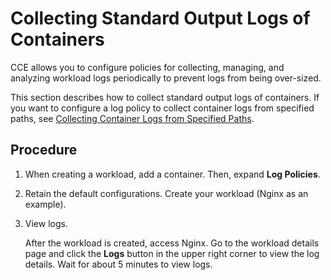 # Collecting Standard Output Logs of Containers<a name="cce_01_0110"></a>

CCE allows you to configure policies for collecting, managing, and analyzing workload logs periodically to prevent logs from being over-sized.

This section describes how to collect standard output logs of containers. If you want to configure a log policy to collect container logs from specified paths, see  [Collecting Container Logs from Specified Paths](collecting-container-logs-from-specified-paths.md).

## Procedure<a name="section1560116317425"></a>

1.  When creating a  workload, add a  container. Then, expand  **Log Policies**.
2.  Retain the default configurations. Create your workload \(Nginx as an example\).
3.  View logs.

    After the workload is created, access Nginx. Go to the workload details page and click the  **Logs**  button in the upper right corner to view the log details. Wait for about 5 minutes to view logs.


